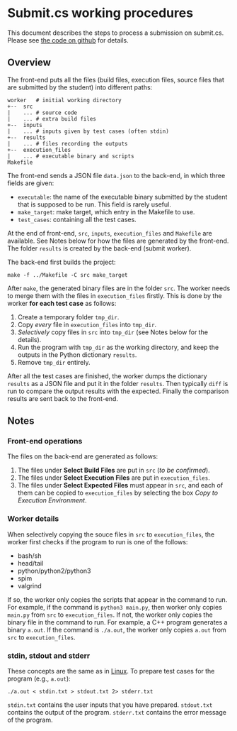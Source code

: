 # Submit.cs working procedures
This document describes the steps to process a submission on submit.cs.
Please see [the code on github](https://github.com/ucsb-cs/submit/blob/master/submit/workers/worker.py) for details.

## Overview
The front-end puts all the files (build files, execution files, source files that are submitted by the student) into different paths:
```
worker   # initial working directory
+--  src
|    ... # source code
|    ... # extra build files
+--  inputs
|    ... # inputs given by test cases (often stdin)
+--  results
|    ... # files recording the outputs
+--  execution_files
|    ... # executable binary and scripts
Makefile
```
The front-end sends a JSON file ``data.json`` to the back-end, in which three fields are given:
* ``executable``: the name of the executable binary submitted by the student that is supposed to be run. This field is rarely useful.
* ``make_target``: make target, which entry in the Makefile to use.
* ``test_cases``: containing all the test cases.

At the end of front-end, ``src``, ``inputs``, ``execution_files`` and ``Makefile`` are available. 
See Notes below for how the files are generated by the front-end.
The folder ``results`` is created by the back-end (submit worker). 

The back-end first builds the project:
```
make -f ../Makefile -C src make_target
```
After ``make``, the generated binary files are in the folder ``src``. The worker needs to merge them with the files in ``execution_files`` firstly. This is done by the worker **for each test case** as follows:
1. Create a temporary folder ``tmp_dir``.
2. Copy *every* file in ``execution_files`` into ``tmp_dir``.
3. *Selectively* copy files in ``src`` into ``tmp_dir`` (see Notes below for the details).
4. Run the program with ``tmp_dir`` as the working directory, and keep the outputs in the Python dictionary ``results``.
5. Remove ``tmp_dir`` entirely.

After all the test cases are finished, the worker dumps the dictionary ``results`` as a JSON file and put it in the folder ``results``. Then typically ``diff`` is run to compare the output results with the expected. Finally the comparison results are sent back to the front-end. 

## Notes
### Front-end operations
The files on the back-end are generated as follows:
1. The files under **Select Build Files** are put in ``src`` (*to be confirmed*).
2. The files under **Select Execution Files** are put in ``execution_files``.
3. The files under **Select Expected Files** must appear in ``src``, and each of them can be copied to ``execution_files`` by selecting the box *Copy to Execution Environment*.

### Worker details
When selectively copying the souce files in ``src`` to ``execution_files``, the worker first checks if the program to run is one of the follows:
* bash/sh
* head/tail
* python/python2/python3
* spim
* valgrind

If so, the worker only copies the scripts that appear in the command to run. For example, if the command is ``python3 main.py``, then worker only copies ``main.py`` from ``src`` to ``execution_files``.
If not, the worker only copies the binary file in the command to run. For example, a C++ program generates a binary ``a.out``. If the command is ``./a.out``, the worker only copies ``a.out`` from ``src`` to ``execution_files``.

### stdin, stdout and stderr
These concepts are the same as in [Linux](https://en.wikipedia.org/wiki/Standard_streams).
To prepare test cases for the program (e.g., ``a.out``):
```
./a.out < stdin.txt > stdout.txt 2> stderr.txt
```
``stdin.txt`` contains the user inputs that you have prepared.
``stdout.txt`` contains the output of the program.
``stderr.txt`` contains the error message of the program.

